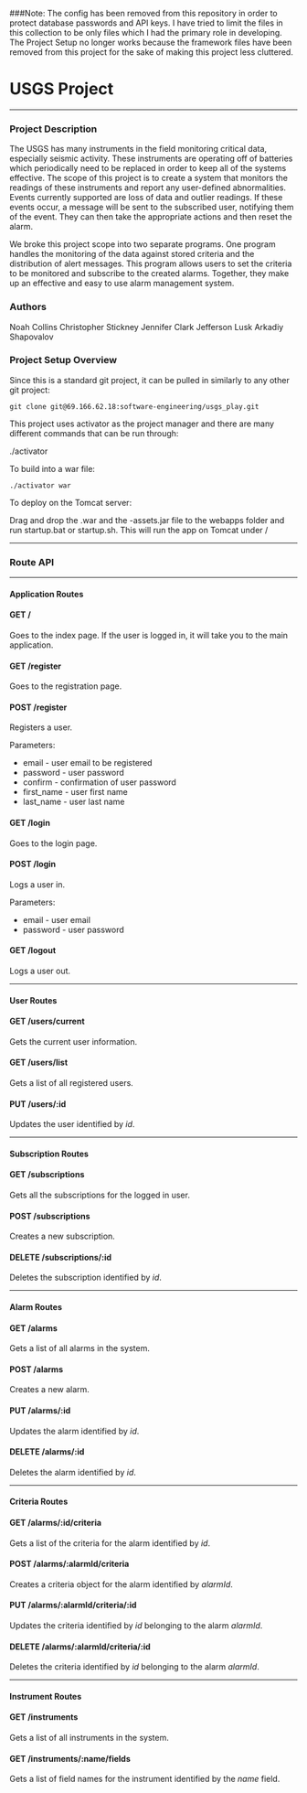 ###Note:
The config has been removed from this repository in order to protect database passwords and API keys.  I have tried to limit the files in this collection to be only files which I had the primary role in developing.  The Project Setup no longer works because the framework files have been removed from this project for the sake of making this project less cluttered.

# USGS Project

***

### Project Description

The USGS has many instruments in the field monitoring critical data, especially seismic activity.  These instruments are
operating off of batteries which periodically need to be replaced in order to keep all of the systems effective.  The
scope of this project is to create a system that monitors the readings of these instruments and report any user-defined
abnormalities.  Events currently supported are loss of data and outlier readings.  If these events occur, a message will
be sent to the subscribed user, notifying them of the event.  They can then take the appropriate actions and then reset
the alarm.

We broke this project scope into two separate programs.  One program handles the monitoring of the data against stored
criteria and the distribution of alert messages.  This program allows users to set the criteria to be monitored and
subscribe to the created alarms.  Together, they make up an effective and easy to use alarm management system.


### Authors

Noah Collins
Christopher Stickney
Jennifer Clark
Jefferson Lusk
Arkadiy Shapovalov

### Project Setup Overview

Since this is a standard git project, it can be pulled in similarly to any other git project:

    git clone git@69.166.62.18:software-engineering/usgs_play.git

This project uses activator as the project manager and there are many different commands that can be run through:

   ./activator <cmd>

To build into a war file:

	./activator war

To deploy on the Tomcat server:

Drag and drop the <filename>.war and the <filename>-assets.jar file 
to the webapps folder and run startup.bat or startup.sh.  This will 
run the app on Tomcat under <server>/<filename>

***

### Route API

***

#### Application Routes

#### GET     /

Goes to the index page.  If the user is logged in, it will take you to the main application.

#### GET     /register

Goes to the registration page.

#### POST    /register

Registers a user.

Parameters:
  * email - user email to be registered
  * password - user password
  * confirm - confirmation of user password
  * first_name - user first name
  * last_name - user last name

#### GET     /login

Goes to the login page.

#### POST   /login

Logs a user in.

Parameters:
  * email - user email
  * password - user password

#### GET    /logout

Logs a user out.

***

#### User Routes

#### GET    /users/current

Gets the current user information.

#### GET    /users/list

Gets a list of all registered users.

#### PUT    /users/:id

Updates the user identified by _id_.

***

#### Subscription Routes

#### GET    /subscriptions

Gets all the subscriptions for the logged in user.

#### POST   /subscriptions

Creates a new subscription.

#### DELETE /subscriptions/:id

Deletes the subscription identified by _id_.

***

#### Alarm Routes

#### GET    /alarms

Gets a list of all alarms in the system.

#### POST   /alarms

Creates a new alarm.

#### PUT    /alarms/:id

Updates the alarm identified by _id_.

#### DELETE /alarms/:id

Deletes the alarm identified by _id_.

***

#### Criteria Routes

#### GET    /alarms/:id/criteria

Gets a list of the criteria for the alarm identified by _id_.

#### POST   /alarms/:alarmId/criteria

Creates a criteria object for the alarm identified by _alarmId_.

#### PUT    /alarms/:alarmId/criteria/:id

Updates the criteria identified by _id_ belonging to the alarm _alarmId_.

#### DELETE /alarms/:alarmId/criteria/:id

Deletes the criteria identified by _id_ belonging to the alarm _alarmId_.

***

#### Instrument Routes

#### GET    /instruments

Gets a list of all instruments in the system.

#### GET    /instruments/:name/fields

Gets a list of field names for the instrument identified by the _name_ field.
